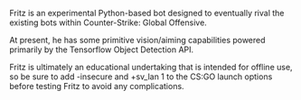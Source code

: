Fritz is an experimental Python-based bot designed to eventually rival the existing bots within Counter-Strike: Global Offensive.

At present, he has some primitive vision/aiming capabilities powered primarily by the Tensorflow Object Detection API.



Fritz is ultimately an educational undertaking that is intended for offline use, so be sure to add -insecure and +sv_lan 1 to the CS:GO launch options before testing Fritz to avoid any complications.